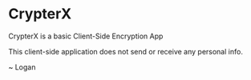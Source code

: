 # CrypterX
CrypterX is a basic Client-Side Encryption App

This client-side application does not send or receive any personal info.

~ Logan
